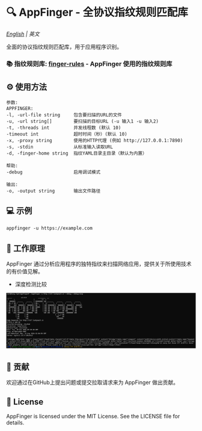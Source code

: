 # 🔍 AppFinger - 全协议指纹规则匹配库

*[English](README.md) | 英文*

全面的协议指纹规则匹配库，用于应用程序识别。

### 📚 **指纹规则库**: [finger-rules](https://github.com/tongchengbin/finger-rules) - AppFinger 使用的指纹规则库

## ⚙️ 使用方法

```
参数:
APPFINGER:
-l, -url-file string     包含要扫描的URL的文件
-u, -url string[]        要扫描的目标URL (-u 输入1 -u 输入2)
-t, -threads int         并发线程数 (默认 10)
-timeout int             超时时间（秒）(默认 10)
-x, -proxy string        使用的HTTP代理 (例如 http://127.0.0.1:7890)
-s, -stdin               从标准输入读取URL
-d, -finger-home string  指纹YAML目录主目录（默认为内置）

帮助:
-debug                   启用调试模式

输出:
-o, -output string       输出文件路径
```

## 💻 示例

```
appfinger -u https://example.com
```

## 🔌 工作原理

AppFinger 通过分析应用程序的独特指纹来扫描网络应用，提供关于所使用技术的有价值见解。

- 深度检测比较

![Deep Detection Comparison](docs/img.png)


## 👥 贡献

欢迎通过在GitHub上提出问题或提交拉取请求来为 AppFinger 做出贡献。

## 🔐 License

AppFinger is licensed under the MIT License. See the LICENSE file for details.
